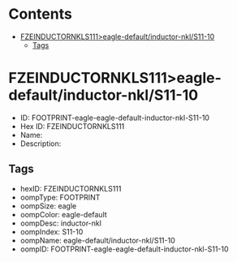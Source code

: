 



Contents
========

* [FZEINDUCTORNKLS111>eagle-default/inductor-nkl/S11-10](#fzeinductornkls111eagle-defaultinductor-nkls11-10)
	* [Tags](#tags)

# FZEINDUCTORNKLS111>eagle-default/inductor-nkl/S11-10

- ID: FOOTPRINT-eagle-eagle-default-inductor-nkl-S11-10
- Hex ID: FZEINDUCTORNKLS111
- Name: 
- Description: 

## Tags

- hexID: FZEINDUCTORNKLS111
- oompType: FOOTPRINT
- oompSize: eagle
- oompColor: eagle-default
- oompDesc: inductor-nkl
- oompIndex: S11-10
- oompName: eagle-default/inductor-nkl/S11-10
- oompID: FOOTPRINT-eagle-eagle-default-inductor-nkl-S11-10
